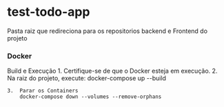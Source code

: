 # test-todo-app

Pasta raiz que redireciona para os repositorios backend e Frontend do projeto

### **Docker**

Build e Execução
	1.	Certifique-se de que o Docker esteja em execução.
	2.	Na raiz do projeto, execute:
        docker-compose up --build
    
    3.  Parar os Containers
        docker-compose down --volumes --remove-orphans